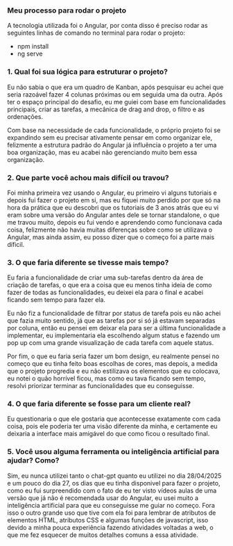 <h3> Meu processo para rodar o projeto </h3>

A tecnologia utilizada foi o Angular, por conta disso é preciso rodar as seguintes linhas de comando no terminal para rodar o projeto:
- npm install
- ng serve

<h3> 1. Qual foi sua lógica para estruturar o projeto? </h3>


Eu não sabia o que era um quadro de Kanban, após pesquisar eu achei que seria razoável fazer 4 colunas próximas ou em seguida uma da outra. Após ter o espaço principal do desafio, eu me guiei com base em funcionalidades principais, criar as tarefas, a mecânica de drag and drop, o filtro e as ordenações.

Com base na necessidade de cada funcionalidade, o próprio projeto foi se expandindo sem eu precisar ativamente pensar em como organizar ele, felizmente a estrutura padrão do Angular já influência o projeto a ter uma boa organização, mas eu acabei não gerenciando muito bem essa organização.

<h3> 2. Que parte você achou mais difícil ou travou? </h3>

Foi minha primeira vez usando o Angular, eu primeiro vi alguns tutoriais e depois fui fazer o projeto em si, mas eu fiquei muito perdido por que só na hora da prática que eu descobri que os tutoriais de 3 anos atrás que eu vi eram sobre uma versão do Angular antes dele se tornar standalone, o que me travou muito, depois eu fui vendo e aprendendo como funcionava cada coisa, felizmente não havia muitas diferenças sobre como se utilizava o Angular, mas ainda assim, eu posso dizer que o começo foi a parte mais díficil.

<h3> 3. O que faria diferente se tivesse mais tempo? </h3>

Eu faria a funcionalidade de criar uma sub-tarefas dentro da área de criação de tarefas, o que era a coisa que eu menos tinha ideia de como fazer de todas as funcionalidades, eu deixei ela para o final e acabei ficando sem tempo para fazer ela.

Eu não fiz a funcionalidade de filtrar por status de tarefa pois eu não achei que fazia muito sentido, já que as tarefas por si só já estavam separadas por coluna, então eu pensei em deixar ela para ser a última funcionalidade a implementar, eu implementaria ela escolhendo algum status e fazendo um pop up com uma grande visualização de cada tarefa com aquele status.

Por fim, o que eu faria seria fazer um bom design, eu realmente pensei no começo que eu tinha feito boas escolhas de cores, mas depois, a medida que o projeto progredia e eu não estilizava os elementos que eu colocava, eu notei o quão horrível ficou, mas como eu tava ficando sem tempo, resolvi priorizar terminar as funcionalidades que eu conseguisse.

<h3> 4. O que faria diferente se fosse para um cliente real? </h3>

Eu questionaria o que ele gostaria que acontecesse exatamente com cada coisa, pois ele poderia ter uma visão diferente da minha, e certamente eu deixaria a interface mais amigável do que como ficou o resultado final.

<h3> 5. Você usou alguma ferramenta ou inteligência artificial para ajudar? Como? </h3>

Sim, eu nunca utilizei tanto o chat-gpt quanto eu utilizei no dia 28/04/2025 e um pouco do dia 27, os dias que eu tinha disponivel para fazer o projeto, como eu fui surpreendido com o fato de eu ter visto vídeos aulas de uma versão que já não é recomendada usar do Angular, eu usei muito a inteligência artificial para que eu conseguisse me guiar no começo. Fora isso o outro grande uso que tive com ela foi para lembrar de atributos de elementos HTML, atributos CSS e algumas funções de javascript, isso devido a minha pouca experiência fazendo atividades voltadas a web, o que me fez esquecer de muitos detalhes comuns a essa atividade.